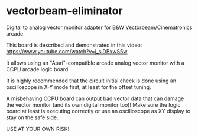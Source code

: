 # vectorbeam-eliminator
Digital to analog vector monitor adapter for B&amp;W Vectorbeam/Cinematronics arcade

This board is described and demonstrated in this video:
https://www.youtube.com/watch?v=j_siDBxwS5w

It allows using an "Atari"-compatible arcade analog vector monitor with a CCPU arcade logic board.

It is highly recommended that the circuit initial check is done using an oscilloscope in X-Y mode first,
at least for the offset tuning.

A misbehaving CCPU board can output bad vector data that can damage the vector monitor (and its own digital monitor too)!
Make sure the logic board at least is executing correctly or use an oscilloscope as XY display to stay on the safe side.

USE AT YOUR OWN RISK!
